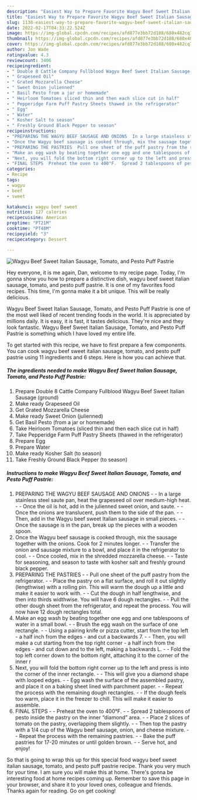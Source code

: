```yaml
---
description: "Easiest Way to Prepare Favorite Wagyu Beef Sweet Italian Sausage, Tomato, and Pesto Puff Pastrie"
title: "Easiest Way to Prepare Favorite Wagyu Beef Sweet Italian Sausage, Tomato, and Pesto Puff Pastrie"
slug: 1138-easiest-way-to-prepare-favorite-wagyu-beef-sweet-italian-sausage-tomato-and-pesto-puff-pastrie
date: 2022-02-17T04:33:22.524Z
image: https://img-global.cpcdn.com/recipes/afd877e3bb72d188/680x482cq70/wagyu-beef-sweet-italian-sausage-tomato-and-pesto-puff-pastrie-recipe-main-photo.jpg
thumbnail: https://img-global.cpcdn.com/recipes/afd877e3bb72d188/680x482cq70/wagyu-beef-sweet-italian-sausage-tomato-and-pesto-puff-pastrie-recipe-main-photo.jpg
cover: https://img-global.cpcdn.com/recipes/afd877e3bb72d188/680x482cq70/wagyu-beef-sweet-italian-sausage-tomato-and-pesto-puff-pastrie-recipe-main-photo.jpg
author: Jon Wade
ratingvalue: 4.3
reviewcount: 3406
recipeingredient:
- " Double 8 Cattle Company Fullblood Wagyu Beef Sweet Italian Sausage ground"
- " Grapeseed Oil"
- " Grated Mozzarella Cheese"
- " Sweet Onion julienned"
- " Basil Pesto from a jar or homemade"
- " Heirloom Tomatoes sliced thin and then each slice cut in half"
- " Pepperidge Farm Puff Pastry Sheets thawed in the refrigerator"
- " Egg"
- " Water"
- " Kosher Salt to season"
- " Freshly Ground Black Pepper to season"
recipeinstructions:
- "PREPARING THE WAGYU BEEF SAUSAGE AND ONIONS  In a large stainless steel saute pan, heat the grapeseed oil over medium-high heat.  Once the oil is hot, add in the julienned sweet onion, and saute.  Once the onions are translucent, push them to the side of the pan.  Then, add in the Wagyu beef sweet Italian sausage in small pieces.  Once the sausage is in the pan, break up the pieces with a wooden spoon."
- "Once the Wagyu beef sausage is cooked through, mix the sausage together with the onions. Cook for 2 minutes longer.  Transfer the onion and sausage mixture to a bowl, and place it in the refrigerator to cool.  Once cooled, mix in the shredded mozzarella cheese.  Taste for seasoning, and season to taste with kosher salt and freshly ground black pepper."
- "PREPARING THE PASTRIES  Pull one sheet of the puff pastry from the refrigerator.  Place the pastry on a flat surface, and roll it out slightly (lengthwise) with a rolling pin. This will warm the dough up a little and make it easier to work with.  Cut the dough in half lengthwise, and then into thirds widthwise. You will have 6 dough rectangles.  Pull the other dough sheet from the refrigerator, and repeat the process. You will now have 12 dough rectangles total."
- "Make an egg wash by beating together one egg and one tablespoons of water in a small bowl.  Brush the egg wash on the surface of one rectangle.  Using a pairing knife or pizza cutter, start from the top left - a half inch from the edges - and cut a backwards 7.  Then, you will make a cut starting from the top right corner - a half inch from the edges - and cut down and to the left, making a backwards L.  Fold the top left corner down to the bottom right, attaching it to the corner of the inner r"
- "Next, you will fold the bottom right corner up to the left and press is into the corner of the inner rectangle.  This will give you a diamond shape with looped edges.  Egg wash the surface of the assembled pastry, and place it on a baking sheet lined with parchment paper.  Repeat the process with the remaining dough rectangles.  If the dough feels too warm, place it in the freezer to chill. This will make it easier to assemble."
- "FINAL STEPS  Preheat the oven to 400°F.  Spread 2 tablespoons of pesto inside the pastry on the inner “diamond” area.  Place 2 slices of tomato on the pastry, overlapping them slightly.  Then top the pastry with a 1/4 cup of the Wagyu beef sausage, onion, and cheese mixture.  Repeat the process with the remaining pastries.  Bake the puff pastries for 17-20 minutes or until golden brown.  Serve hot, and enjoy!"
categories:
- Recipe
tags:
- wagyu
- beef
- sweet

katakunci: wagyu beef sweet 
nutrition: 127 calories
recipecuisine: American
preptime: "PT21M"
cooktime: "PT48M"
recipeyield: "3"
recipecategory: Dessert

---
```



![Wagyu Beef Sweet Italian Sausage, Tomato, and Pesto Puff Pastrie](https://img-global.cpcdn.com/recipes/afd877e3bb72d188/680x482cq70/wagyu-beef-sweet-italian-sausage-tomato-and-pesto-puff-pastrie-recipe-main-photo.jpg)

Hey everyone, it is me again, Dan, welcome to my recipe page. Today, I'm gonna show you how to prepare a distinctive dish, wagyu beef sweet italian sausage, tomato, and pesto puff pastrie. It is one of my favorites food recipes. This time, I'm gonna make it a bit unique. This will be really delicious.

Wagyu Beef Sweet Italian Sausage, Tomato, and Pesto Puff Pastrie is one of the most well liked of recent trending foods in the world. It is appreciated by millions daily. It is easy, it is fast, it tastes delicious. They're nice and they look fantastic. Wagyu Beef Sweet Italian Sausage, Tomato, and Pesto Puff Pastrie is something which I have loved my entire life.




To get started with this recipe, we have to first prepare a few components. You can cook wagyu beef sweet italian sausage, tomato, and pesto puff pastrie using 11 ingredients and 6 steps. Here is how you can achieve that.

<!--inarticleads1-->

##### The ingredients needed to make Wagyu Beef Sweet Italian Sausage, Tomato, and Pesto Puff Pastrie:

1. Prepare  Double 8 Cattle Company Fullblood Wagyu Beef Sweet Italian Sausage (ground)
1. Make ready  Grapeseed Oil
1. Get  Grated Mozzarella Cheese
1. Make ready  Sweet Onion (julienned)
1. Get  Basil Pesto (from a jar or homemade)
1. Take  Heirloom Tomatoes (sliced thin and then each slice cut in half)
1. Take  Pepperidge Farm Puff Pastry Sheets (thawed in the refrigerator)
1. Prepare  Egg
1. Prepare  Water
1. Make ready  Kosher Salt (to season)
1. Take  Freshly Ground Black Pepper (to season)




<!--inarticleads2-->

##### Instructions to make Wagyu Beef Sweet Italian Sausage, Tomato, and Pesto Puff Pastrie:

1. PREPARING THE WAGYU BEEF SAUSAGE AND ONIONS -  - In a large stainless steel saute pan, heat the grapeseed oil over medium-high heat. -  - Once the oil is hot, add in the julienned sweet onion, and saute. -  - Once the onions are translucent, push them to the side of the pan. -  - Then, add in the Wagyu beef sweet Italian sausage in small pieces. -  - Once the sausage is in the pan, break up the pieces with a wooden spoon.
1. Once the Wagyu beef sausage is cooked through, mix the sausage together with the onions. Cook for 2 minutes longer. -  - Transfer the onion and sausage mixture to a bowl, and place it in the refrigerator to cool. -  - Once cooled, mix in the shredded mozzarella cheese. -  - Taste for seasoning, and season to taste with kosher salt and freshly ground black pepper.
1. PREPARING THE PASTRIES -  - Pull one sheet of the puff pastry from the refrigerator. -  - Place the pastry on a flat surface, and roll it out slightly (lengthwise) with a rolling pin. This will warm the dough up a little and make it easier to work with. -  - Cut the dough in half lengthwise, and then into thirds widthwise. You will have 6 dough rectangles. -  - Pull the other dough sheet from the refrigerator, and repeat the process. You will now have 12 dough rectangles total.
1. Make an egg wash by beating together one egg and one tablespoons of water in a small bowl. -  - Brush the egg wash on the surface of one rectangle. -  - Using a pairing knife or pizza cutter, start from the top left - a half inch from the edges - and cut a backwards 7. -  - Then, you will make a cut starting from the top right corner - a half inch from the edges - and cut down and to the left, making a backwards L. -  - Fold the top left corner down to the bottom right, attaching it to the corner of the inner r
1. Next, you will fold the bottom right corner up to the left and press is into the corner of the inner rectangle. -  - This will give you a diamond shape with looped edges. -  - Egg wash the surface of the assembled pastry, and place it on a baking sheet lined with parchment paper. -  - Repeat the process with the remaining dough rectangles. -  - If the dough feels too warm, place it in the freezer to chill. This will make it easier to assemble.
1. FINAL STEPS -  - Preheat the oven to 400°F. -  - Spread 2 tablespoons of pesto inside the pastry on the inner “diamond” area. -  - Place 2 slices of tomato on the pastry, overlapping them slightly. -  - Then top the pastry with a 1/4 cup of the Wagyu beef sausage, onion, and cheese mixture. -  - Repeat the process with the remaining pastries. -  - Bake the puff pastries for 17-20 minutes or until golden brown. -  - Serve hot, and enjoy!




So that is going to wrap this up for this special food wagyu beef sweet italian sausage, tomato, and pesto puff pastrie recipe. Thank you very much for your time. I am sure you will make this at home. There's gonna be interesting food at home recipes coming up. Remember to save this page in your browser, and share it to your loved ones, colleague and friends. Thanks again for reading. Go on get cooking!
